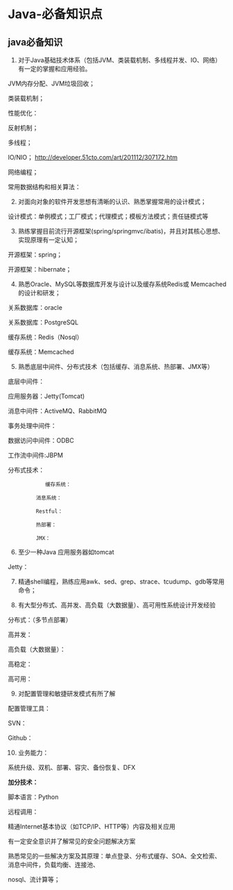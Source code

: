 # Java-必备知识点
## java必备知识
1. 对于Java基础技术体系（包括JVM、类装载机制、多线程并发、IO、网络）有一定的掌握和应用经验。

  JVM内存分配、JVM垃圾回收；

  类装载机制；

  性能优化：

  反射机制；

  多线程；

  IO/NIO； http://developer.51cto.com/art/201112/307172.htm

  网络编程；

  常用数据结构和相关算法：

  

2. 对面向对象的软件开发思想有清晰的认识、熟悉掌握常用的设计模式；

  设计模式：单例模式；工厂模式；代理模式；模板方法模式；责任链模式等

  

3. 熟练掌握目前流行开源框架(spring/springmvc/ibatis)，并且对其核心思想、实现原理有一定认知；

  开源框架：spring；

  开源框架：hibernate；

  

4. 熟悉Oracle、MySQL等数据库开发与设计以及缓存系统Redis或 Memcached的设计和研发；

  关系数据库：oracle

  关系数据库：PostgreSQL

  缓存系统：Redis（Nosql）

  缓存系统：Memcached

  

5. 熟悉底层中间件、分布式技术（包括缓存、消息系统、热部署、JMX等）

  底层中间件：

   应用服务器：Jetty(Tomcat)

   消息中间件：ActiveMQ、RabbitMQ

   事务处理中间件：

   数据访问中间件：ODBC

   工作流中间件:JBPM

  分布式技术：

                缓存系统：

             消息系统：

             Restful：

             热部署：

             JMX：

6. 至少一种Java 应用服务器如tomcat

  Jetty：

  

7. 精通shell编程，熟练应用awk、sed、grep、strace、tcudump、gdb等常用命令；

 
8. 有大型分布式、高并发、高负载（大数据量）、高可用性系统设计开发经验

  分布式：（多节点部署）

  高并发：

  高负载（大数据量）：

  高稳定：

  高可用：

  

9. 对配置管理和敏捷研发模式有所了解

  配置管理工具：

   SVN：

   Github：

 
10. 业务能力：

  系统升级、双机、部署、容灾、备份恢复、DFX

  

**加分技术：**

   脚本语言：Python

   远程调用：

   精通Internet基本协议（如TCP/IP、HTTP等）内容及相关应用

   有一定安全意识并了解常见的安全问题解决方案

   熟悉常见的一些解决方案及其原理：单点登录、分布式缓存、SOA、全文检索、消息中间件，负载均衡、连接池、

   nosql、流计算等；
